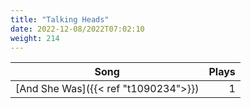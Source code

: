 ```yaml
---
title: "Talking Heads"
date: 2022-12-08/2022T07:02:10
weight: 214
---
```




 Song | Plays 
----- | -----:
[And She Was]({{< ref "t1090234">}}) | 1
